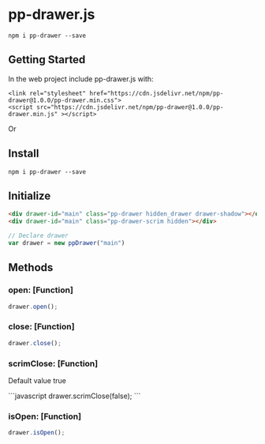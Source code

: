 # pp-drawer.js

```
npm i pp-drawer --save
```

## Getting Started

In the web project include pp-drawer.js with:

```
<link rel="stylesheet" href="https://cdn.jsdelivr.net/npm/pp-drawer@1.0.0/pp-drawer.min.css">
<script src="https://cdn.jsdelivr.net/npm/pp-drawer@1.0.0/pp-drawer.min.js" ></script>
```

Or 

## Install

```
npm i pp-drawer --save
```

## Initialize

```html
<div drawer-id="main" class="pp-drawer hidden_drawer drawer-shadow"></div>
<div drawer-id="main" class="pp-drawer-scrim hidden"></div>
```

```javascript
// Declare drawer
var drawer = new ppDrawer("main")
```

## Methods

### open: [Function]
```javascript
drawer.open();
```
### close: [Function]
```javascript
drawer.close();
```
### scrimClose: [Function]
<p>Default value true</p>
```javascript
drawer.scrimClose(false);
```

### isOpen: [Function]
```javascript
drawer.isOpen(); 
```
